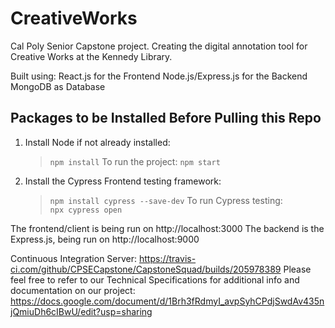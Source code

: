 # CreativeWorks
Cal Poly Senior Capstone project. Creating the digital annotation tool for Creative Works at the Kennedy Library.

Built using: 
  React.js for the Frontend
  Node.js/Express.js for the Backend
  MongoDB as Database

## Packages to be Installed Before Pulling this Repo
1. Install Node if not already installed:
   > `npm install`
To run the project:
   > `npm start`
2. Install the Cypress Frontend testing framework:
   > `npm install cypress --save-dev`
To run Cypress testing:  
   > `npx cypress open`

The frontend/client is being run on http://localhost:3000 
The backend is the Express.js, being run on http://localhost:9000

Continuous Integration Server: https://travis-ci.com/github/CPSECapstone/CapstoneSquad/builds/205978389
Please feel free to refer to our Technical Specifications for additional info and documentation on our project:
  https://docs.google.com/document/d/1Brh3fRdmyI_avpSyhCPdjSwdAv435njQmiuDh6cIBwU/edit?usp=sharing
